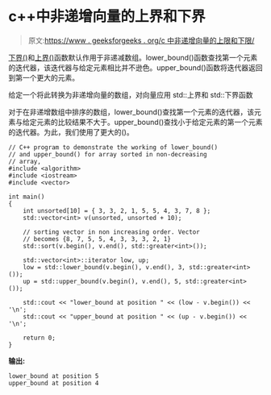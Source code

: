 # c++中非递增向量的上界和下界

> 原文:[https://www . geeksforgeeks . org/c 中非递增向量的上限和下限/](https://www.geeksforgeeks.org/upper_bound-and-lower_bound-for-non-increasing-vector-in-c/)

[下界()](https://www.geeksforgeeks.org/set-lower_bound-function-in-c-stl/)和[上界()](https://www.geeksforgeeks.org/stdupper_bound-in-cpp/)函数默认作用于非递减数组。lower_bound()函数查找第一个元素的迭代器，该迭代器与给定元素相比并不逊色。upper_bound()函数将迭代器返回到第一个更大的元素。

给定一个将此转换为非递增向量的数组，对向量应用 std::上界和 std::下界函数

对于在非递增数组中排序的数组，lower_bound()查找第一个元素的迭代器，该元素与给定元素的比较结果不大于。upper_bound()查找小于给定元素的第一个元素的迭代器。为此，我们使用了更大的()。

```
// C++ program to demonstrate the working of lower_bound()
// and upper_bound() for array sorted in non-decreasing
// array,
#include <algorithm>
#include <iostream>
#include <vector>

int main()
{
    int unsorted[10] = { 3, 3, 2, 1, 5, 5, 4, 3, 7, 8 };
    std::vector<int> v(unsorted, unsorted + 10);

    // sorting vector in non increasing order. Vector
    // becomes {8, 7, 5, 5, 4, 3, 3, 3, 2, 1}
    std::sort(v.begin(), v.end(), std::greater<int>());

    std::vector<int>::iterator low, up;
    low = std::lower_bound(v.begin(), v.end(), 3, std::greater<int>());         
    up = std::upper_bound(v.begin(), v.end(), 5, std::greater<int>());          

    std::cout << "lower_bound at position " << (low - v.begin()) << '\n';
    std::cout << "upper_bound at position " << (up - v.begin()) << '\n';

    return 0;
}
```

**输出:**

```
lower_bound at position 5
upper_bound at position 4

```